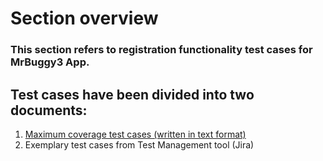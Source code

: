 # Section overview
### This section refers to registration functionality test cases for MrBuggy3 App. 
## Test cases have been divided into two documents:
1. [Maximum coverage test cases (written in text format)](https://github.com/MalfiRG/Project1/blob/main/test-cases/Mr%20Buggy-registration-feature.pdf)
2. Exemplary test cases from Test Management tool (Jira)

